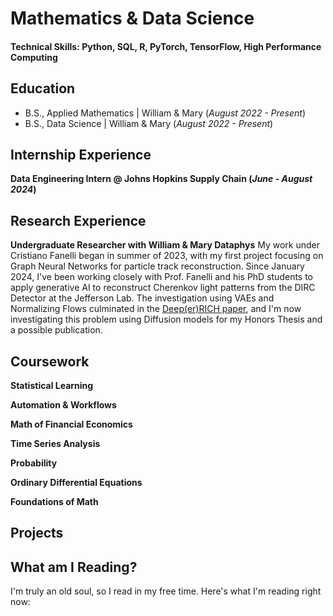 # Mathematics & Data Science
#### Technical Skills: Python, SQL, R, PyTorch, TensorFlow, High Performance Computing

## Education
- B.S., Applied Mathematics | William & Mary (_August 2022 - Present_)
- B.S., Data Science | William & Mary (_August 2022 - Present_)
  
## Internship Experience
**Data Engineering Intern @ Johns Hopkins Supply Chain (_June - August 2024_)**

## Research Experience
**Undergraduate Researcher with William & Mary Dataphys**
My work under Cristiano Fanelli began in summer of 2023, with my first project focusing on Graph Neural Networks for particle track reconstruction. Since January 2024, I've been working closely with Prof. Fanelli and his PhD students to apply generative AI to reconstruct Cherenkov light patterns from the DIRC Detector at the Jefferson Lab. The investigation using VAEs and Normalizing Flows culminated in the [Deep(er)RICH paper](https://arxiv.org/pdf/2407.07376), and I'm now investigating this problem using Diffusion models for my Honors Thesis and a possible publication. 

## Coursework
**Statistical Learning**

**Automation & Workflows**

**Math of Financial Economics**

**Time Series Analysis**

**Probability**

**Ordinary Differential Equations**

**Foundations of Math**

## Projects

## What am I Reading?
I'm truly an old soul, so I read in my free time. Here's what I'm reading right now: 



